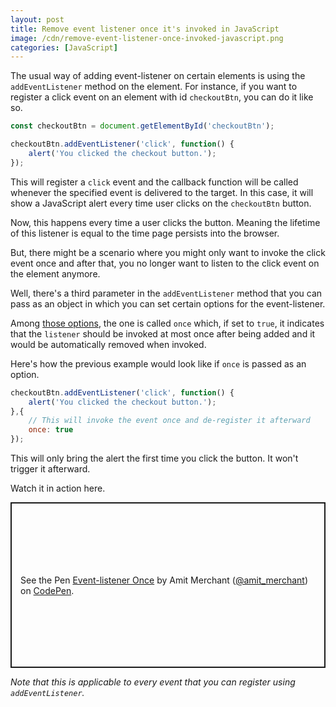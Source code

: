 ```yaml
---
layout: post
title: Remove event listener once it's invoked in JavaScript 
image: /cdn/remove-event-listener-once-invoked-javascript.png
categories: [JavaScript]
---
```


The usual way of adding event-listener on certain elements is using the `addEventListener` method on the element. For instance, if you want to register a click event on an element with id `checkoutBtn`, you can do it like so.

```js
const checkoutBtn = document.getElementById('checkoutBtn');

checkoutBtn.addEventListener('click', function() {
    alert('You clicked the checkout button.');
});
```

This will register a `click` event and the callback function will be called whenever the specified event is delivered to the target. In this case, it will show a JavaScript alert every time user clicks on the `checkoutBtn` button.

Now, this happens every time a user clicks the button. Meaning the lifetime of this listener is equal to the time page persists into the browser.

But, there might be a scenario where you might only want to invoke the click event once and after that, you no longer want to listen to the click event on the element anymore.

Well, there's a third parameter in the `addEventListener` method that you can pass as an object in which you can set certain options for the event-listener.

Among [those options](https://developer.mozilla.org/en-US/docs/Web/API/EventTarget/addEventListener#Parameters), the one is called `once` which, if set to `true`, it indicates that the `listener` should be invoked at most once after being added and it would be automatically removed when invoked.

Here's how the previous example would look like if `once` is passed as an option.

```js
checkoutBtn.addEventListener('click', function() {
    alert('You clicked the checkout button.');
},{
    // This will invoke the event once and de-register it afterward
    once: true
});
```

This will only bring the alert the first time you click the button. It won't trigger it afterward.

Watch it in action here.

<p class="codepen" data-height="265" data-theme-id="light" data-default-tab="js,result" data-user="amit_merchant" data-slug-hash="jOWoKJJ" style="height: 265px; box-sizing: border-box; display: flex; align-items: center; justify-content: center; border: 2px solid; margin: 1em 0; padding: 1em;" data-pen-title="Event-listener Once">
  <span>See the Pen <a href="https://codepen.io/amit_merchant/pen/jOWoKJJ">
  Event-listener Once</a> by Amit Merchant (<a href="https://codepen.io/amit_merchant">@amit_merchant</a>)
  on <a href="https://codepen.io">CodePen</a>.</span>
</p>
<script async src="https://static.codepen.io/assets/embed/ei.js"></script>

*Note that this is applicable to every event that you can register using `addEventListener`.*